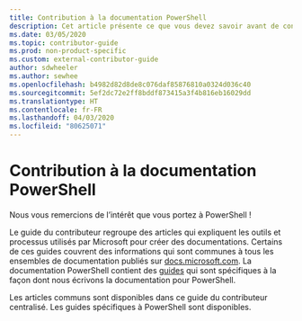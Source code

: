 ```yaml
---
title: Contribution à la documentation PowerShell
description: Cet article présente ce que vous devez savoir avant de contribuer à la documentation PowerShell.
ms.date: 03/05/2020
ms.topic: contributor-guide
ms.prod: non-product-specific
ms.custom: external-contributor-guide
author: sdwheeler
ms.author: sewhee
ms.openlocfilehash: b4982d82d8de8c076daf85876810a0324d036c40
ms.sourcegitcommit: 5ef2dc72e2ff8bddf873415a3f4b816eb16029dd
ms.translationtype: HT
ms.contentlocale: fr-FR
ms.lasthandoff: 04/03/2020
ms.locfileid: "80625071"
---
```

# <a name="contributing-to-powershell-documentation"></a>Contribution à la documentation PowerShell

Nous vous remercions de l’intérêt que vous portez à PowerShell !

Le guide du contributeur regroupe des articles qui expliquent les outils et processus utilisés par Microsoft pour créer des documentations. Certains de ces guides couvrent des informations qui sont communes à tous les ensembles de documentation publiés sur [docs.microsoft.com][docs]. La documentation PowerShell contient des [guides][psdocs] qui sont spécifiques à la façon dont nous écrivons la documentation pour PowerShell.

Les articles communs sont disponibles dans ce guide du contributeur centralisé. Les guides spécifiques à PowerShell sont disponibles.

<!--link refs-->
[docs]: https://docs.microsoft.com/
[psdocs]: https://docs.microsoft.com/powershell/scripting/community/contributing/overview
